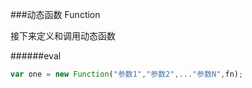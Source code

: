 ###动态函数 Function

接下来定义和调用动态函数

######eval

```javascript
var one = new Function("参数1","参数2",..."参数N",fn);
```

